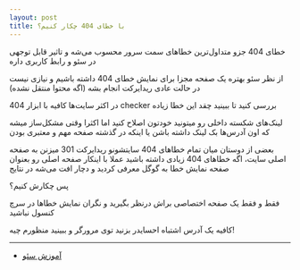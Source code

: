 ```yaml
---
layout: post
title: با خطای 404 چکار کنیم؟
---
```


خطای 404 جزو متداول‌ترین خطاهای سمت سرور محسوب می‌شه و تاثیر قابل توجهی در سئو و رابط کاربری داره

از نظر سئو بهتره یک صفحه مجزا برای نمایش خطای 404 داشته باشیم و نیازی نیست در حالت عادی ریدایرکت انجام بشه (اگه محتوا منتقل نشده)

در اکثر سایت‌ها کافیه با ابزار 404 checker بررسی کنید تا ببینید چقد این خطا زیاده

لینک‌های شکسته داخلی رو میتونید خودتون اصلاح کنید اما اکثرا وقتی مشکل‌ساز میشه که اون آدرس‌ها بک لینک داشته باشن یا اینکه در گذشته صفحه مهم و معتبری بودن

بعضی از دوستان میان تمام خطاهای 404 سایتشونو ریدایرکت 301 میزنن به صفحه اصلی سایت، اگه خطاهای 404 زیادی داشته باشید عملا با اینکار صفحه اصلی رو بعنوان صفحه نمایش خطا به گوگل معرفی کردید و دچار افت می‌شه در نتایج

پس چکارش کنیم؟

فقط و فقط یک صفحه اختصاصی براش درنظر بگیرید و نگران نمایش خطاها در سرچ کنسول نباشید

کافیه یک آدرس اشتباه احسایدر بزنید توی مرورگر و ببینید منظورم چیه!

***

- [آموزش سئو](https://ehsaider.ir/seo)
